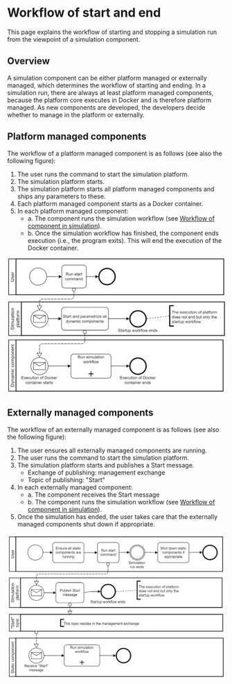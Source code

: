 # Workflow of start and end

This page explains the workflow of starting and stopping a simulation run from the viewpoint of a simulation component.


## Overview

A simulation component can be either platform managed or externally managed, which determines the workflow of starting and ending. In a simulation run, there are always at least platform managed components, because the platform core executes in Docker and is therefore platform managed. As new components are developed, the developers decide whether to manage in the platform or externally.


## Platform managed components

The workflow of a platform managed component is as follows (see also the following figure):

1. The user runs the command to start the simulation platform.
2. The simulation platform starts.
3. The simulation platform starts all platform managed components and ships any parameters to these.
4. Each platform managed component starts as a Docker container.
5. In each platform managed component:
    - a. The component runs the simulation workflow (see [Workflow of component in simulation](core_workflow-sim.md)).
    - b. Once the simulation workflow has finished, the component ends execution (i.e., the program exits). This will end the execution of the Docker container.

![Workflow illustrated](images/workflow-start-platf-mgm.png)


## Externally managed components

The workflow of an externally managed component is as follows (see also the following figure):

1. The user ensures all externally managed components are running.
2. The user runs the command to start the simulation platform.
3. The simulation platform starts and publishes a Start message.
    - Exchange of publishing: management exchange
    - Topic of publishing: "Start"
4. In each externally managed component:
    - a. The component receives the Start message
    - b. The component runs the simulation workflow (see [Workflow of component in simulation](core_workflow-sim.md)).
5. Once the simulation has ended, the user takes care that the externally managed components shut down if appropriate.

![Workflow illustrated](images/workflow-start-ext-mgm.png)
